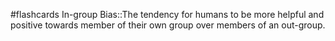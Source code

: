 #flashcards 
In-group Bias::The tendency for humans to be more helpful and positive towards member of their own group over members of an out-group.
<!--SR:!2023-11-15,8,250-->
